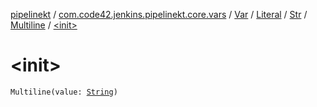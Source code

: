 [pipelinekt](../../../../../index.md) / [com.code42.jenkins.pipelinekt.core.vars](../../../../index.md) / [Var](../../../index.md) / [Literal](../../index.md) / [Str](../index.md) / [Multiline](index.md) / [&lt;init&gt;](./-init-.md)

# &lt;init&gt;

`Multiline(value: `[`String`](https://kotlinlang.org/api/latest/jvm/stdlib/kotlin/-string/index.html)`)`